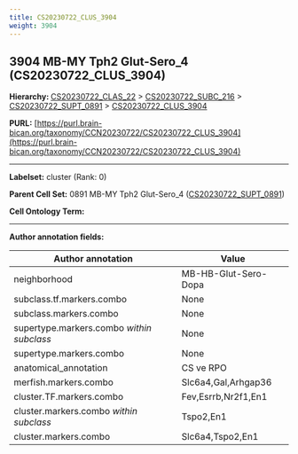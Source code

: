 ```yaml
---
title: CS20230722_CLUS_3904
weight: 3904
---
```

## 3904 MB-MY Tph2 Glut-Sero_4 (CS20230722_CLUS_3904)
<b>Hierarchy: </b>
[CS20230722_CLAS_22](../CS20230722_CLAS_22) >
[CS20230722_SUBC_216](../CS20230722_SUBC_216) >
[CS20230722_SUPT_0891](../CS20230722_SUPT_0891) >
[CS20230722_CLUS_3904](../CS20230722_CLUS_3904)

**PURL:** [https://purl.brain-bican.org/taxonomy/CCN20230722/CS20230722_CLUS_3904](https://purl.brain-bican.org/taxonomy/CCN20230722/CS20230722_CLUS_3904)

---


**Labelset:** cluster (Rank: 0)

**Parent Cell Set:** 0891 MB-MY Tph2 Glut-Sero_4 ([CS20230722_SUPT_0891](../CS20230722_SUPT_0891))



**Cell Ontology Term:** 

[MARKER GENES.]: #


---

[TRANSFERRED ANNOTATIONS.]: #


[AUTHOR ANNOTATION FIELDS.]: #


**Author annotation fields:**

| Author annotation | Value |
|-------------------|-------|
|neighborhood|MB-HB-Glut-Sero-Dopa|
|subclass.tf.markers.combo|None|
|subclass.markers.combo|None|
|supertype.markers.combo _within subclass_|None|
|supertype.markers.combo|None|
|anatomical_annotation|CS ve RPO|
|merfish.markers.combo|Slc6a4,Gal,Arhgap36|
|cluster.TF.markers.combo|Fev,Esrrb,Nr2f1,En1|
|cluster.markers.combo _within subclass_|Tspo2,En1|
|cluster.markers.combo|Slc6a4,Tspo2,En1|
